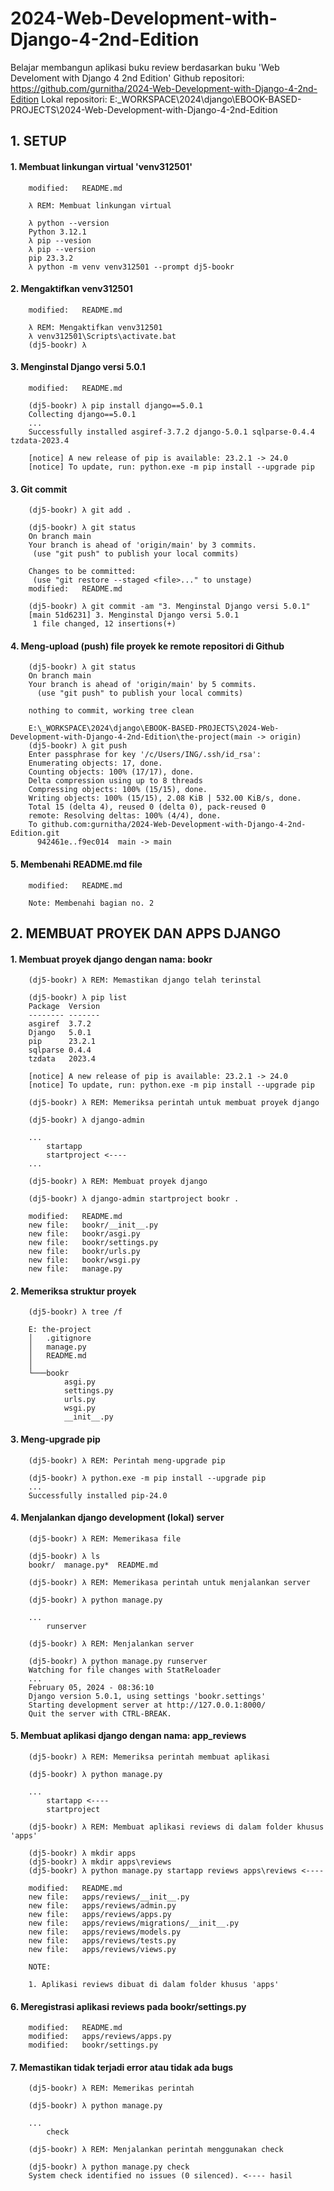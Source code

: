 # 2024-Web-Development-with-Django-4-2nd-Edition
Belajar membangun aplikasi buku review berdasarkan buku 'Web Develoment with Django 4 2nd Edition'
Github repositori: https://github.com/gurnitha/2024-Web-Development-with-Django-4-2nd-Edition
Lokal repositori: E:\_WORKSPACE\2024\django\EBOOK-BASED-PROJECTS\2024-Web-Development-with-Django-4-2nd-Edition


## 1. SETUP


#### 1. Membuat linkungan virtual 'venv312501'

        modified:   README.md        

        λ REM: Membuat linkungan virtual

        λ python --version
        Python 3.12.1
        λ pip --vesion
        λ pip --version
        pip 23.3.2 
        λ python -m venv venv312501 --prompt dj5-bookr


#### 2. Mengaktifkan venv312501

        modified:   README.md 

        λ REM: Mengaktifkan venv312501
        λ venv312501\Scripts\activate.bat
        (dj5-bookr) λ


#### 3. Menginstal Django versi 5.0.1

        modified:   README.md 

        (dj5-bookr) λ pip install django==5.0.1
        Collecting django==5.0.1
        ...
        Successfully installed asgiref-3.7.2 django-5.0.1 sqlparse-0.4.4 tzdata-2023.4

        [notice] A new release of pip is available: 23.2.1 -> 24.0
        [notice] To update, run: python.exe -m pip install --upgrade pip


#### 3. Git commit 

        (dj5-bookr) λ git add .

        (dj5-bookr) λ git status
        On branch main
        Your branch is ahead of 'origin/main' by 3 commits.
         (use "git push" to publish your local commits)

        Changes to be committed:
         (use "git restore --staged <file>..." to unstage)
        modified:   README.md

        (dj5-bookr) λ git commit -am "3. Menginstal Django versi 5.0.1"
        [main 51d6231] 3. Menginstal Django versi 5.0.1
         1 file changed, 12 insertions(+)


#### 4. Meng-upload (push) file proyek ke remote repositori di Github

        (dj5-bookr) λ git status
        On branch main
        Your branch is ahead of 'origin/main' by 5 commits.
          (use "git push" to publish your local commits)

        nothing to commit, working tree clean

        E:\_WORKSPACE\2024\django\EBOOK-BASED-PROJECTS\2024-Web-Development-with-Django-4-2nd-Edition\the-project(main -> origin)
        (dj5-bookr) λ git push
        Enter passphrase for key '/c/Users/ING/.ssh/id_rsa':
        Enumerating objects: 17, done.
        Counting objects: 100% (17/17), done.
        Delta compression using up to 8 threads
        Compressing objects: 100% (15/15), done.
        Writing objects: 100% (15/15), 2.08 KiB | 532.00 KiB/s, done.
        Total 15 (delta 4), reused 0 (delta 0), pack-reused 0
        remote: Resolving deltas: 100% (4/4), done.
        To github.com:gurnitha/2024-Web-Development-with-Django-4-2nd-Edition.git
          942461e..f9ec014  main -> main


#### 5. Membenahi README.md file

        modified:   README.md 

        Note: Membenahi bagian no. 2


## 2. MEMBUAT PROYEK DAN APPS DJANGO


#### 1. Membuat proyek django dengan nama: bookr

        (dj5-bookr) λ REM: Memastikan django telah terinstal

        (dj5-bookr) λ pip list
        Package  Version
        -------- -------
        asgiref  3.7.2
        Django   5.0.1
        pip      23.2.1
        sqlparse 0.4.4
        tzdata   2023.4

        [notice] A new release of pip is available: 23.2.1 -> 24.0
        [notice] To update, run: python.exe -m pip install --upgrade pip

        (dj5-bookr) λ REM: Memeriksa perintah untuk membuat proyek django
        
        (dj5-bookr) λ django-admin

        ...
            startapp
            startproject <----
        ...

        (dj5-bookr) λ REM: Membuat proyek django

        (dj5-bookr) λ django-admin startproject bookr .

        modified:   README.md
        new file:   bookr/__init__.py
        new file:   bookr/asgi.py
        new file:   bookr/settings.py
        new file:   bookr/urls.py
        new file:   bookr/wsgi.py
        new file:   manage.py


#### 2. Memeriksa struktur proyek

        (dj5-bookr) λ tree /f

        E: the-project
        │   .gitignore
        │   manage.py
        │   README.md
        │
        └───bookr
                asgi.py
                settings.py
                urls.py
                wsgi.py
                __init__.py  


#### 3. Meng-upgrade pip
      
        (dj5-bookr) λ REM: Perintah meng-upgrade pip
      
        (dj5-bookr) λ python.exe -m pip install --upgrade pip
        ...
        Successfully installed pip-24.0  


#### 4. Menjalankan django development (lokal) server

        (dj5-bookr) λ REM: Memerikasa file

        (dj5-bookr) λ ls
        bookr/  manage.py*  README.md

        (dj5-bookr) λ REM: Memerikasa perintah untuk menjalankan server

        (dj5-bookr) λ python manage.py

        ...
            runserver

        (dj5-bookr) λ REM: Menjalankan server

        (dj5-bookr) λ python manage.py runserver
        Watching for file changes with StatReloader
        ...
        February 05, 2024 - 08:36:10
        Django version 5.0.1, using settings 'bookr.settings'
        Starting development server at http://127.0.0.1:8000/
        Quit the server with CTRL-BREAK.


#### 5. Membuat aplikasi django dengan nama: app_reviews

        (dj5-bookr) λ REM: Memeriksa perintah membuat aplikasi

        (dj5-bookr) λ python manage.py

        ...
            startapp <----
            startproject

        (dj5-bookr) λ REM: Membuat aplikasi reviews di dalam folder khusus 'apps'

        (dj5-bookr) λ mkdir apps
        (dj5-bookr) λ mkdir apps\reviews
        (dj5-bookr) λ python manage.py startapp reviews apps\reviews <----

        modified:   README.md
        new file:   apps/reviews/__init__.py
        new file:   apps/reviews/admin.py
        new file:   apps/reviews/apps.py
        new file:   apps/reviews/migrations/__init__.py
        new file:   apps/reviews/models.py
        new file:   apps/reviews/tests.py
        new file:   apps/reviews/views.py

        NOTE:

        1. Aplikasi reviews dibuat di dalam folder khusus 'apps'


#### 6. Meregistrasi aplikasi reviews pada bookr/settings.py

        modified:   README.md
        modified:   apps/reviews/apps.py
        modified:   bookr/settings.py


#### 7. Memastikan tidak terjadi error atau tidak ada bugs

        (dj5-bookr) λ REM: Memerikas perintah

        (dj5-bookr) λ python manage.py

        ...
            check

        (dj5-bookr) λ REM: Menjalankan perintah menggunakan check

        (dj5-bookr) λ python manage.py check
        System check identified no issues (0 silenced). <---- hasil


































